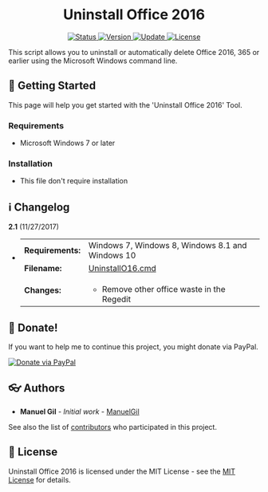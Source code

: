 <div align="center">
	<h1> Uninstall Office 2016 </h1>
</div>

<div align="center">
	<a href="#changelog">
		<img src="https://img.shields.io/badge/stability-stable-green.svg" alt="Status">
	</a>
	<a href="#changelog">
		<img src="https://img.shields.io/badge/release-v2.1-blue.svg" alt="Version">
	</a>
  	<a href="#changelog">
		<img src="https://img.shields.io/badge/update-november-yellowgreen.svg" alt="Update">
	</a>
	<a href="#license">
		<img src="https://img.shields.io/badge/license-MIT%20License-green.svg" alt="License">
	</a>
</div>

This script allows you to uninstall or automatically delete Office 2016, 365 or
 earlier using the Microsoft Windows command line.

<a name="started"></a>
## :traffic_light: Getting Started

This page will help you get started with the 'Uninstall Office 2016' Tool.

<a name="requirements"></a>
### Requirements

  * Microsoft Windows 7 or later

<a name="installation"></a>
### Installation

  * This file don't require installation

<a name="changelog"></a>
## :information_source: Changelog

**2.1** (11/27/2017)

  * <table border="0" cellpadding="4">
		<tr>
			<td><strong>
				Requirements:
			</strong></td>
			<td>
				Windows 7, Windows 8, Windows 8.1 and Windows 10
			</td>
		</tr>
		<tr>
			<td>
				<strong>Filename:</strong>
			</td>
			<td>
				<a href="https://github.com/ManuelGil/Uninstall-Office-2016">
					UninstallO16.cmd
				</a>
			</td>
		</tr>
		<tr>
			<td>
				<strong>Changes:</strong>
			</td>
			<td>
				<ul>
					<li>
						Remove other office waste in the Regedit
					</li>
				</ul>
			</td>
		</tr>
	</table>

<a name="Donate"></a>
## :gift: Donate!

If you want to help me to continue this project, you might donate via PayPal.

<a href="https://paypal.me/ManuelFGil"><img src="https://www.paypalobjects.com/webstatic/en_US/i/btn/png/btn_donate_92x26.png" alt="Donate via PayPal"></a>

<a name="authors"></a>
## :eyeglasses: Authors

  * **Manuel Gil** - *Initial work* - [ManuelGil](https://github.com/ManuelGil) 

See also the list of [contributors](https://github.com/ManuelGil/Uninstall-Office-2016/contributors)
 who participated in this project.

<a name="license"></a>
## :memo: License

Uninstall Office 2016 is licensed under the MIT License - see the
 [MIT License](https://opensource.org/licenses/MIT) for details.
